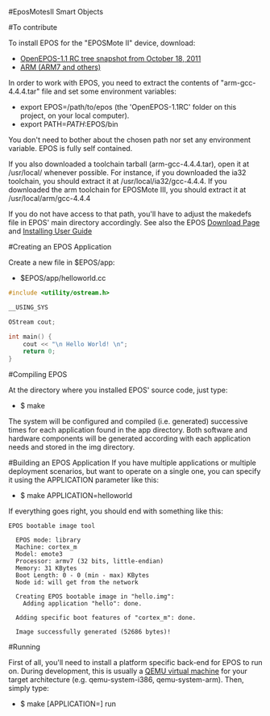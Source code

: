 #EposMotesII Smart Objects






#To contribute



To install EPOS for the "EPOSMote II" device, download:
* [OpenEPOS-1.1 RC tree snapshot from October 18, 2011](https://github.com/evandrocoan/INE5412_EposMotesII_Final_Project/archive/master.zip)
* [ARM (ARM7 and others)](http://epos.lisha.ufsc.br/dl88)


In order to work with EPOS, you need to extract the contents of "arm-gcc-4.4.4.tar" file and set some environment variables:
* export EPOS=/path/to/epos (the 'OpenEPOS-1.1RC' folder on this project, on your local computer).
* export PATH=$PATH:$EPOS/bin


You don't need to bother about the chosen path nor set any environment variable. EPOS is fully self contained.

If you also downloaded a toolchain tarball (arm-gcc-4.4.4.tar), open it at /usr/local/<architecture> whenever possible. For instance, if you downloaded the ia32 toolchain, you should extract it at /usr/local/ia32/gcc-4.4.4. 
If you downloaded the arm toolchain for EPOSMote III, you should extract it at /usr/local/arm/gcc-4.4.4

If you do not have access to that path, you'll have to adjust the makedefs file in EPOS' main directory accordingly. See also the EPOS [Download Page](http://epos.lisha.ufsc.br/EPOS+Software) and [Installing User Guide](http://epos.lisha.ufsc.br/EPOS+User+Guide#Installing)



#Creating an EPOS Application

Create a new file in $EPOS/app:
* $EPOS/app/helloworld.cc

```cpp
#include <utility/ostream.h>

__USING_SYS

OStream cout;

int main() {
    cout << "\n Hello World! \n";
    return 0;
}
```



#Compiling EPOS

At the directory where you installed EPOS' source code, just type:

* $ make


The system will be configured and compiled (i.e. generated) successive times for each application found in the app directory. Both software and hardware components will be generated according with each application needs and stored in the img directory.



#Building an EPOS Application
If you have multiple applications or multiple deployment scenarios, but want to operate on a single one, you can specify it using the APPLICATION parameter like this:

* $ make APPLICATION=helloworld


If everything goes right, you should end with something like this:
```
EPOS bootable image tool

  EPOS mode: library
  Machine: cortex_m
  Model: emote3
  Processor: armv7 (32 bits, little-endian)
  Memory: 31 KBytes
  Boot Length: 0 - 0 (min - max) KBytes
  Node id: will get from the network

  Creating EPOS bootable image in "hello.img":
    Adding application "hello": done.

  Adding specific boot features of "cortex_m": done.

  Image successfully generated (52686 bytes)!
  ```



#Running

First of all, you'll need to install a platform specific back-end for
EPOS to run on. During development, this is usually a
[QEMU virtual machine](http://www.qemu.org/) for your target architecture
(e.g. qemu-system-i386, qemu-system-arm). Then, simply type:

* $ make [APPLICATION=<application>] run
